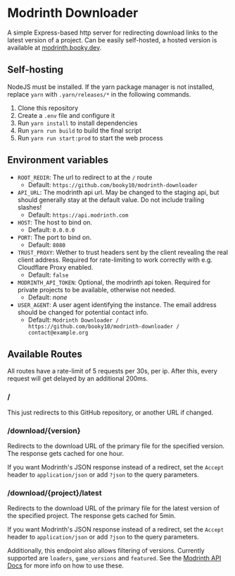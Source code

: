 # Modrinth Downloader

A simple Express-based http server for redirecting download links to the latest version of a project.
Can be easily self-hosted, a hosted version is available at [modrinth.booky.dev](https://modrinth.booky.dev/).

## Self-hosting

NodeJS must be installed. If the yarn package manager is not installed, replace `yarn` with `.yarn/releases/*` in the following commands.

1. Clone this repository
2. Create a `.env` file and configure it
3. Run `yarn install` to install dependencies
4. Run `yarn run build` to build the final script
5. Run `yarn run start:prod` to start the web process

## Environment variables

- `ROOT_REDIR`: The url to redirect to at the `/` route
  - Default: `https://github.com/booky10/modrinth-downloader`
- `API_URL`: The modrinth api url. May be changed to the staging api, but should generally stay at the default value. Do not include trailing slashes!
  - Default: `https://api.modrinth.com`
- `HOST`: The host to bind on.
  - Default: `0.0.0.0`
- `PORT`: The port to bind on.
  - Default: `8080`
- `TRUST_PROXY`: Wether to trust headers sent by the client revealing the real client address. Required for rate-limiting to work correctly with e.g. Cloudflare Proxy enabled.
  - Default: `false`
- `MODRINTH_API_TOKEN`: Optional, the modrinth api token. Required for private projects to be available, otherwise not needed.
  - Default: _none_
- `USER_AGENT`: A user agent identifying the instance. The email address should be changed for potential contact info.
  - Default: `Modrinth Downloader / https://github.com/booky10/modrinth-downloader / contact@example.org`

## Available Routes

All routes have a rate-limit of 5 requests per 30s, per ip. After this, every request will get delayed by an additional 200ms.

### /

This just redirects to this GitHub repository, or another URL if changed.

### /download/{version}

Redirects to the download URL of the primary file for the specified version. The response gets cached for one hour.

If you want Modrinth's JSON response instead of a redirect, set the `Accept` header to `application/json` or add `?json` to the query parameters.

### /download/{project}/latest

Redirects to the download URL of the primary file for the latest version of the specified project. The response gets cached for 5min.

If you want Modrinth's JSON response instead of a redirect, set the `Accept` header to `application/json` or add `?json` to the query parameters.

Additionally, this endpoint also allows filtering of versions. Currently supported are `loaders`, `game_versions` and `featured`. See the [Modrinth API Docs](https://docs.modrinth.com/#tag/versions/operation/getProjectVersions) for more info on how to use these.
